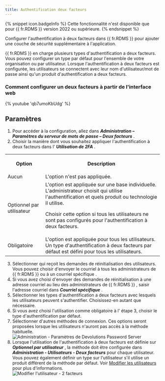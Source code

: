 ```yaml
---
title: Authentification deux facteurs
---
```

{% snippet icon.badgeInfo %} 
Cette fonctionnalité n&apos;est disponible que pour {{ fr.RDMS }} version 2022 ou supérieure. 
{% endsnippet %}
 
Configurer l&apos;authentification à deux facteurs dans {{ fr.RDMS }} pour ajouter une couche de sécurité supplémentaire à l&apos;application.  

{{ fr.RDMS }} en charge plusieurs types d&apos;authentification a deux facteurs. Vous pouvez configurer un type par défaut pour l&apos;ensemble de votre organisation ou par utilisateur. Lorsque l&apos;authentification à deux facteurs est configurée, les utilisateurs se connectent avec leur nom d&apos;utilisateur/mot de passe ainsi qu&apos;un produit d&apos;authentification a deux facteurs.  

### Comment configurer un deux facteurs à partir de l&apos;interface web 

{% youtube 'qb7umoKbUdg' %}  

## Paramètres 

1. Pour accéder à la configuration, allez dans ***Administration – Paramètres du serveur de mots de passe – Deux facteurs*** . 
1. Choisir la manière dont vous souhaitez appliquer l&apos;authentification à deux facteurs dans l&apos; ***Utilisation de 2FA*** . 

<table>
	<tr>
		<th>

Option 
		</th>
		<th>
Description 
		</th>
	</tr>
	<tr>
		<td>
Aucun 
		</td>
		<td>
L&apos;option n&apos;est pas appliquée. 
		</td>
	</tr>
	<tr>
		<td>
Optionnel par utilisateur 
		</td>
		<td>
L&apos;option est appliquée sur une base individuelle. L&apos;administrateur choisit qui utilise l&apos;authentification et quels produit ou technologie il utilise.  

Choisir cette option si tous les utilisateurs ne sont pas configurés pour l&apos;authentification à deux facteurs. 
		</td>
	</tr>
	<tr>
		<td>
Obligatoire 
		</td>
		<td>
L&apos;option est appliquée pour tous les utilisateurs. Un type d&apos;authentification à deux facteurs par défaut est défini pour tous les utilisateurs. 
		</td>
	</tr>
</table>

3. Sélectionner qui reçoit les demandes de réinitialisation des utilisateurs. Vous pouvez choisir d&apos;envoyer le courriel à tous les administrateurs de {{ fr.RDMS }} ou à un courriel spécifique . 
1. Si vous avez choisi d&apos;envoyer des demandes de réinitialisation à une adresse courriel au lieu des administrateurs de {{ fr.RDMS }} , saisir l&apos;adresse courriel dans ***Courriel spécifique*** . 
1. Sélectionner les types d&apos;authentification a deux facteurs avec lesquels les utilisateurs peuvent s&apos;authentifier. Choisissez-en autant que nécessaire. 
1. Si vous avez choisi l&apos;utilisation comme obligatoire à l&apos; étape 3, choisir le type d&apos;authentification par défaut. 
1. Sélectionner d&apos;autres méthodes de connexion. Ces options seront proposées lorsque les utilisateurs n&apos;auront pas accès à la méthode habituelle.  
![Administration - Paramètres de Devolutions Password Server](/img/fr/server/clip10390.png)  
1. Lorsque l&apos;utilisation de l&apos;authentification à deux facteurs est définie sur ***Optionnel par utilisateur*** , la méthode doit être configurée dans ***Administration - Utilisateurs - Deux facteurs*** pour chaque utilisateur. Vous pouvez également définir un type sur l&apos;utilisateur s&apos;il utilise un produit différent de la méthode par défaut. Voir [Modifier les utilisateurs](/fr/server/web-interface/administration/security-management/users/edit-user-two-factor/) pour plus d&apos;informations.  
![Modifier l'utilisateur - 2 facteurs](/img/fr/server/ServerOp7014.png)  




